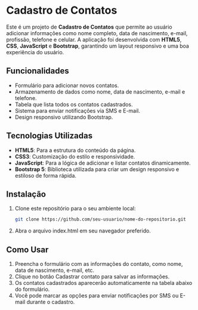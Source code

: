 # Cadastro de Contatos

Este é um projeto de **Cadastro de Contatos** que permite ao usuário adicionar informações como nome completo, data de nascimento, e-mail, profissão, telefone e celular. A aplicação foi desenvolvida com **HTML5**, **CSS**, **JavaScript** e **Bootstrap**, garantindo um layout responsivo e uma boa experiência do usuário.

## Funcionalidades

- Formulário para adicionar novos contatos.
- Armazenamento de dados como nome, data de nascimento, e-mail e telefone.
- Tabela que lista todos os contatos cadastrados.
- Sistema para enviar notificações via SMS e E-mail.
- Design responsivo utilizando Bootstrap.
  
## Tecnologias Utilizadas

- **HTML5**: Para a estrutura do conteúdo da página.
- **CSS3**: Customização do estilo e responsividade.
- **JavaScript**: Para a lógica de adicionar e listar contatos dinamicamente.
- **Bootstrap 5**: Biblioteca utilizada para criar um design responsivo e estiloso de forma rápida.

## Instalação

1. Clone este repositório para o seu ambiente local:
   ```bash
   git clone https://github.com/seu-usuario/nome-do-repositorio.git
   ```
2. Abra o arquivo index.html em seu navegador preferido.

## Como Usar
1. Preencha o formulário com as informações do contato, como nome, data de nascimento, e-mail, etc.
2. Clique no botão Cadastrar contato para salvar as informações.
3. Os contatos cadastrados aparecerão automaticamente na tabela abaixo do formulário.
4. Você pode marcar as opções para enviar notificações por SMS ou E-mail durante o cadastro.
